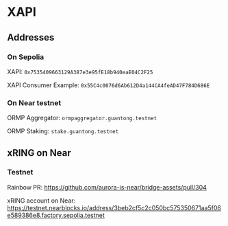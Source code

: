 # XAPI

## Addresses

### On Sepolia

XAPI: `0x7535409663129A387e3e95fE18b940eaE04C2F25`

XAPI Consumer Example: `0x55C4c0076d6Ab612D4a144CA4feAD47F784D686E`

### On Near testnet

ORMP Aggregator: `ormpaggregator.guantong.testnet`

ORMP Staking: `stake.guantong.testnet`

## xRING on Near

### Testnet

Rainbow PR: <https://github.com/aurora-is-near/bridge-assets/pull/304>

xRING account on Near: <https://testnet.nearblocks.io/address/3beb2cf5c2c050bc575350671aa5f06e589386e8.factory.sepolia.testnet>

